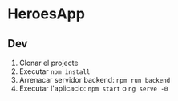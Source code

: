 # HeroesApp

## Dev
  1. Clonar el projecte
  2. Executar ```npm install```
  3. Arrenacar servidor backend: ```npm run backend```
  4. Executar l'aplicacio: ```npm start``` o ```ng serve -0```


    